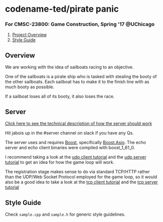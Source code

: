 # codename-ted/pirate panic
### For CMSC-23800: Game Construction, Spring '17 @UChicago

1. [Project Overview](#overview)
2. [Style Guide](#style-guide)

## Overview
We are working with the idea of sailboats racing to an objective.

One of the sailboats is a pirate ship who is tasked with stealing the booty of
the other sailboats. Each sailboat has to make it to the finish line with as
much booty as possible.

If a sailboat loses all of its booty, it also loses the race.

## Server
[Click here to see the technical description of how the server should work](https://docs.google.com/document/d/1ZTzbGsyE5LcycYMy2wDMdKz1A_tkYIssq6CrsBmdudE/edit)

Hit jabois up in the #server channel on slack if you have any Qs.

The server uses and requires [Boost](http://www.boost.org/), specifically
[Boost.Asio](http://www.boost.org/doc/libs/1_61_0/doc/html/boost_asio/overview.html). The echo server and echo client binaries were compiled with boost_1_61_0.

I recommend taking a look at the [udp client tutorial](http://www.boost.org/doc/libs/1_63_0/doc/html/boost_asio/tutorial.html#boost_asio.tutorial.tutdaytime4) and the [udp server tutorial](http://www.boost.org/doc/libs/1_63_0/doc/html/boost_asio/tutorial.html#boost_asio.tutorial.tutdaytime5) to get an idea for how the game loop will work.

The registration stage makes sense to do via standard TCP/HTTP rather than the UDP/Web Socket Protocol employed for the game loop, so it would also be a good idea to take a look at the [tcp client tutorial](http://www.boost.org/doc/libs/1_63_0/doc/html/boost_asio/tutorial.html#boost_asio.tutorial.tutdaytime1) and the [tcp server tutorial](http://www.boost.org/doc/libs/1_63_0/doc/html/boost_asio/tutorial.html#boost_asio.tutorial.tutdaytime2)


## Style Guide
Check `sample.cpp` and `sample.h` for generic style guidelines.
